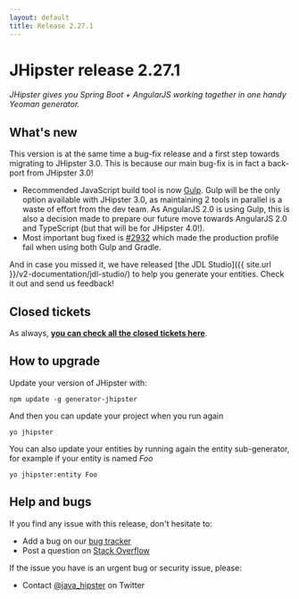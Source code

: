 ```yaml
---
layout: default
title: Release 2.27.1
---
```


JHipster release 2.27.1
==================

*JHipster gives you Spring Boot + AngularJS working together in one handy Yeoman generator.*

What's new
----------

This version is at the same time a bug-fix release and a first step towards migrating to JHipster 3.0. This is because our main bug-fix is in fact a back-port from JHipster 3.0!

- Recommended JavaScript build tool is now [Gulp](http://gulpjs.com/). Gulp will be the only option available with JHipster 3.0, as maintaining 2 tools in parallel is a waste of effort from the dev team. As AngularJS 2.0 is using Gulp, this is also a decision made to prepare our future move towards AngularJS 2.0 and TypeScript (but that will be for JHipster 4.0!).
- Most important bug fixed is [#2932](https://github.com/jhipster/generator-jhipster/issues/2932) which made the production profile fail when using both Gulp and Gradle.

And in case you missed it, we have released [the JDL Studio]({{ site.url }}/v2-documentation/jdl-studio/) to help you generate your entities. Check it out and send us feedback!

Closed tickets
------------

As always, __[you can check all the closed tickets here](https://github.com/jhipster/generator-jhipster/issues?q=milestone%3A2.27.1+is%3Aclosed)__.

How to upgrade
------------

Update your version of JHipster with:

```
npm update -g generator-jhipster
```

And then you can update your project when you run again

```
yo jhipster
```

You can also update your entities by running again the entity sub-generator, for example if your entity is named _Foo_

```
yo jhipster:entity Foo
```

Help and bugs
--------------

If you find any issue with this release, don't hesitate to:

- Add a bug on our [bug tracker](https://github.com/jhipster/generator-jhipster/issues?state=open)
- Post a question on [Stack Overflow](http://stackoverflow.com/tags/jhipster/info)

If the issue you have is an urgent bug or security issue, please:

- Contact [@java_hipster](https://twitter.com/java_hipster) on Twitter
